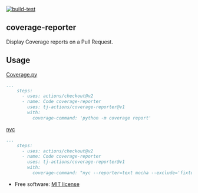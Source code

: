 [![build-test](https://github.com/tj-actions/coverage-reporter/workflows/build-test/badge.svg)](https://github.com/tj-actions/coverage-reporter/actions?query=workflow%3Abuild-test)

coverage-reporter
-----------------
Display Coverage reports on a Pull Request.

Usage
-----

[Coverage.py](https://github.com/nedbat/coveragepy)

```yaml
...
    steps:
      - uses: actions/checkout@v2
      - name: Code coverage-reporter
        uses: tj-actions/coverage-reporter@v1
        with:
          coverage-command: 'python -m coverage report'
```

[nyc](https://github.com/istanbuljs/nyc)

```yaml
...
    steps:
      - uses: actions/checkout@v2
      - name: Code coverage-reporter
        uses: tj-actions/coverage-reporter@v1
        with:
          coverage-command: "nyc --reporter=text mocha --exclude='fixtures' __tests__/*.js"
```

* Free software: [MIT license](LICENSE)

